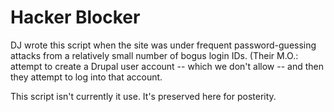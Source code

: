 # Hacker Blocker
DJ wrote this script when the site was under frequent password-guessing attacks from
a relatively small number of bogus login IDs. (Their M.O.: attempt to create a Drupal
user account -- which we don't allow -- and then they attempt to log into that account.

This script isn't currently it use. It's preserved here for posterity.
